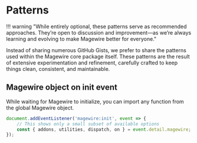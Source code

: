 # Patterns

!!! warning "While entirely optional, these patterns serve as recommended approaches. They’re open to discussion and improvement—as we’re always learning and evolving to make Magewire better for everyone."

Instead of sharing numerous GitHub Gists, we prefer to share the patterns used within the Magewire core package itself.
These patterns are the result of extensive experimentation and refinement, carefully crafted to keep things clean,
consistent, and maintainable.

## Magewire object on init event

While waiting for Magewire to initialize, you can import any function from the global Magewire object.

```js
document.addEventListener('magewire:init', event => {
    // This shows only a small subset of available options
    const { addons, utilities, dispatch, on } = event.detail.magewire;
});
```

